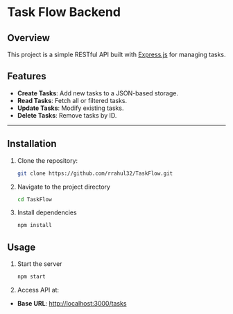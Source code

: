 # Task Flow Backend

## Overview

This project is a simple RESTful API built with [Express.js](https://expressjs.com/) for managing tasks.

## Features

- **Create Tasks**: Add new tasks to a JSON-based storage.
- **Read Tasks**: Fetch all or filtered tasks.
- **Update Tasks**: Modify existing tasks.
- **Delete Tasks**: Remove tasks by ID.

---

## Installation

1. Clone the repository:

   ```bash
   git clone https://github.com/rrahul32/TaskFlow.git
   ```

2. Navigate to the project directory

   ```bash
   cd TaskFlow
   ```

3. Install dependencies
   ```bash
   npm install
   ```

## Usage

1. Start the server

   ```bash
   npm start
   ```

2. Access API at:

- **Base URL**: [http://localhost:3000/tasks](http://localhost:3000/tasks)

